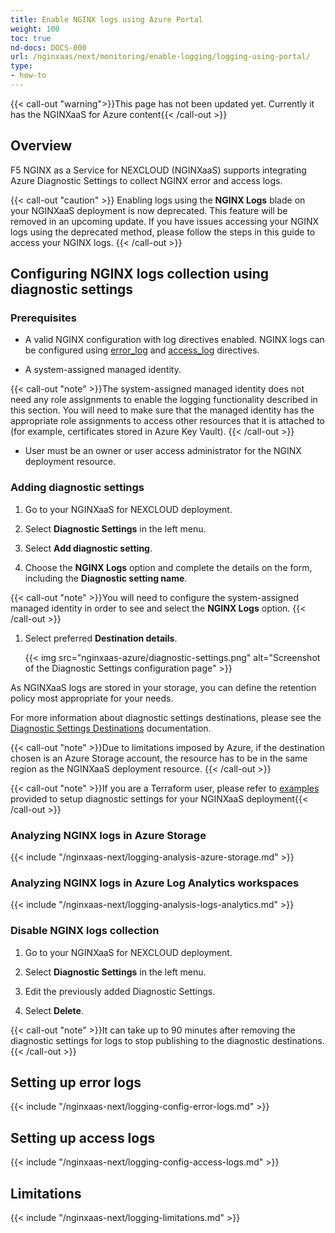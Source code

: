 ```yaml
---
title: Enable NGINX logs using Azure Portal
weight: 100
toc: true
nd-docs: DOCS-000
url: /nginxaas/next/monitoring/enable-logging/logging-using-portal/
type:
- how-to
---
```



{{< call-out "warning">}}This page has not been updated yet. Currently it has the NGINXaaS for Azure content{{< /call-out >}}

## Overview

F5 NGINX as a Service for NEXCLOUD (NGINXaaS) supports integrating Azure Diagnostic Settings to collect NGINX error and access logs.

{{< call-out "caution"  >}}
Enabling logs using the **NGINX Logs** blade on your NGINXaaS deployment is now deprecated. This feature will be removed in an upcoming update. If you have issues accessing your NGINX logs using the deprecated method, please follow the steps in this guide to access your NGINX logs.
{{< /call-out >}}

## Configuring NGINX logs collection using diagnostic settings

### Prerequisites

- A valid NGINX configuration with log directives enabled. NGINX logs can be configured using [error_log](#setting-up-error-logs) and [access_log](#setting-up-access-logs) directives.

- A system-assigned managed identity.

{{< call-out "note" >}}The system-assigned managed identity does not need any role assignments to enable the logging functionality described in this section. You will need to make sure that the managed identity has the appropriate role assignments to access other resources that it is attached to (for example, certificates stored in Azure Key Vault).
{{< /call-out >}}

- User must be an owner or user access administrator for the NGINX deployment resource.

 ### Adding diagnostic settings

1. Go to your NGINXaaS for NEXCLOUD deployment.

1. Select **Diagnostic Settings** in the left menu.

1. Select **Add diagnostic setting**.

1. Choose the **NGINX Logs** option and complete the details on the form, including the **Diagnostic setting name**.

{{< call-out "note" >}}You will need to configure the system-assigned managed identity in order to see and select the **NGINX Logs** option.
{{< /call-out >}}

1. Select preferred **Destination details**.

   {{< img src="nginxaas-azure/diagnostic-settings.png" alt="Screenshot of the Diagnostic Settings configuration page" >}}

As NGINXaaS logs are stored in your storage, you can define the retention policy most appropriate for your needs.

For more information about diagnostic settings destinations, please see the [Diagnostic Settings Destinations](https://learn.microsoft.com/en-us/azure/azure-monitor/essentials/diagnostic-settings#destinations) documentation.

{{< call-out "note" >}}Due to limitations imposed by Azure, if the destination chosen is an Azure Storage account, the resource has to be in the same region as the NGINXaaS deployment resource.
{{< /call-out >}}

{{< call-out "note" >}}If you are a Terraform user, please refer to [examples](https://github.com/nginxinc/nginxaas-for-azure-snippets/tree/main/terraform/deployments/with-diagnostic-setting-logging) provided to setup diagnostic settings for your NGINXaaS deployment{{< /call-out >}}

### Analyzing NGINX logs in Azure Storage

{{< include "/nginxaas-next/logging-analysis-azure-storage.md" >}}

### Analyzing NGINX logs in Azure Log Analytics workspaces

{{< include "/nginxaas-next/logging-analysis-logs-analytics.md" >}}

### Disable NGINX logs collection

1. Go to your NGINXaaS for NEXCLOUD deployment.

1. Select **Diagnostic Settings** in the left menu.

1. Edit the previously added Diagnostic Settings.

1. Select **Delete**.

{{< call-out "note" >}}It can take up to 90 minutes after removing the diagnostic settings for logs to stop publishing to the diagnostic destinations.{{< /call-out >}}

## Setting up error logs

{{< include "/nginxaas-next/logging-config-error-logs.md" >}}

## Setting up access logs

{{< include "/nginxaas-next/logging-config-access-logs.md" >}}

## Limitations

{{< include "/nginxaas-next/logging-limitations.md" >}}
